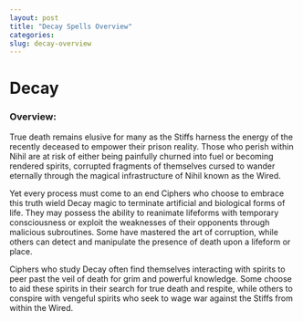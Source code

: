 ```yaml
---
layout: post
title: "Decay Spells Overview"
categories: 
slug: decay-overview
---
```

# Decay
### Overview:
True death remains elusive for many as the Stiffs harness the energy of the recently deceased to empower their prison reality. Those who perish within Nihil are at risk of either being painfully churned into fuel or becoming rendered spirits, corrupted fragments of themselves cursed to wander eternally through the magical infrastructure of Nihil known as the Wired. 

Yet every process must come to an end Ciphers who choose to embrace this truth wield Decay magic to terminate artificial and biological forms of life. They may possess the ability to reanimate lifeforms with temporary consciousness or exploit the weaknesses of their opponents through malicious subroutines. Some have mastered the art of corruption, while others can detect and manipulate the presence of death upon a lifeform or place. 

Ciphers who study Decay often find themselves interacting with spirits to peer past the veil of death for grim and powerful knowledge. Some choose to aid these spirits in their search for true death and respite, while others to conspire with vengeful spirits who seek to wage war against the Stiffs from within the Wired. 

<!--
### Common Archetypes: 
The following Archetypes are designed to group a selection of spells by a common theme. These are only recommendations however, and players should feel encouraged to experiment in order to find the best combination of spells for their preferred playstyle. 
-->
<!--
#### Reapers
*"Every process must come to an end."
Spells:*
**Overview:**
Peer through the veil of death to know how to bring an end to any foe or obstable in your way. 
**Reaping Spells:**
- [[DEMO - Grimoire of Terminal Apparition Spells#grim-gaze|Grim Gaze]]
- [[DEMO - Grimoire of Terminal Apparition Spells#defensive-entropy|Defensive Entropy]]
- [[DEMO - Grimoire of Terminal Apparition Spells#summon-an-end|Summon an End]] 
-->
<!--
#### Crawlers
*"The manifestation of intent through hollow vessels"*
**Overview:**

**Crawler Spells:**
- [[Terminal Apparitions Full Grimoire#Ghastly Gaze|Ghastly Gaze]]=> [Corpus Sculpting](:/24ac9133413e439e9a664ca90d0ae977#corpus-sculpting) => [Ghastly Servitor](:/24ac9133413e439e9a664ca90d0ae977#ghastly-servitor)
-->
<!--
#### Harrowers
*"Hark the silence that follows in the wake of decay."*
**Overview**

**Harrower Spells**
-->
<!--
#### Spectral
*"Arm the self with the darkness between worlds."*

**Overview**

**Spectral Spells**
-->
<!--
#### Wiring
*"Speak for the restless souls that defy oblivion from beyond the grave"*

**Overview**

**Wiring Spells**
-->



